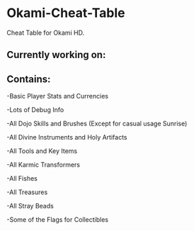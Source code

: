 # Okami-Cheat-Table

Cheat Table for Okami HD.

Currently working on:
-

Contains:
-

-Basic Player Stats and Currencies

-Lots of Debug Info

-All Dojo Skills and Brushes (Except for casual usage Sunrise)

-All Divine Instruments and Holy Artifacts

-All Tools and Key Items

-All Karmic Transformers

-All Fishes

-All Treasures

-All Stray Beads

-Some of the Flags for Collectibles

